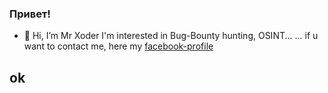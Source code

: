### Привет!
- 👋 Hi, I’m Mr Xoder
I'm interested in Bug-Bounty hunting, OSINT...
... if u want to contact me, here my [facebook-profile](https://www.facebook.com/profile.php?lst=100084748959056%3A100084748959056%3A1662648222)
## ok  
